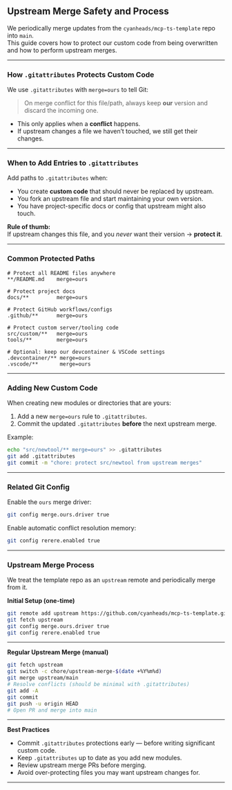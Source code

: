 ## Upstream Merge Safety and Process

We periodically merge updates from the `cyanheads/mcp-ts-template` repo into `main`.  
This guide covers how to protect our custom code from being overwritten and how to perform upstream merges.

---

### How `.gitattributes` Protects Custom Code

We use `.gitattributes` with `merge=ours` to tell Git:

> On merge conflict for this file/path, always keep **our** version and discard the incoming one.

- This only applies when a **conflict** happens.
- If upstream changes a file we haven’t touched, we still get their changes.

---

### When to Add Entries to `.gitattributes`

Add paths to `.gitattributes` when:

- You create **custom code** that should never be replaced by upstream.
- You fork an upstream file and start maintaining your own version.
- You have project-specific docs or config that upstream might also touch.

**Rule of thumb:**  
If upstream changes this file, and you *never* want their version → **protect it**.

---

### Common Protected Paths

```gitattributes
# Protect all README files anywhere
**/README.md    merge=ours

# Protect project docs
docs/**         merge=ours

# Protect GitHub workflows/configs
.github/**      merge=ours

# Protect custom server/tooling code
src/custom/**   merge=ours
tools/**        merge=ours

# Optional: keep our devcontainer & VSCode settings
.devcontainer/** merge=ours
.vscode/**       merge=ours
```

---

### Adding New Custom Code

When creating new modules or directories that are yours:

1. Add a new `merge=ours` rule to `.gitattributes`.
2. Commit the updated `.gitattributes` **before** the next upstream merge.

Example:

```bash
echo "src/newtool/** merge=ours" >> .gitattributes
git add .gitattributes
git commit -m "chore: protect src/newtool from upstream merges"
```

---

### Related Git Config

Enable the `ours` merge driver:

```bash
git config merge.ours.driver true
```

Enable automatic conflict resolution memory:

```bash
git config rerere.enabled true
```

---

### Upstream Merge Process

We treat the template repo as an `upstream` remote and periodically merge from it.

**Initial Setup (one-time)**

```bash
git remote add upstream https://github.com/cyanheads/mcp-ts-template.git
git fetch upstream
git config merge.ours.driver true
git config rerere.enabled true
```

---

**Regular Upstream Merge (manual)**

```bash
git fetch upstream
git switch -c chore/upstream-merge-$(date +%Y%m%d)
git merge upstream/main
# Resolve conflicts (should be minimal with .gitattributes)
git add -A
git commit
git push -u origin HEAD
# Open PR and merge into main
```

---

**Best Practices**

- Commit `.gitattributes` protections early — before writing significant custom code.
- Keep `.gitattributes` up to date as you add new modules.
- Review upstream merge PRs before merging.
- Avoid over-protecting files you may want upstream changes for.

---
